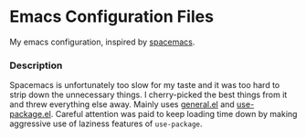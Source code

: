 # Emacs Configuration Files
My emacs configuration, inspired by [spacemacs](https://github.com/syl20bnr/spacemacs).

### Description
Spacemacs is unfortunately too slow for my taste and it was too hard to strip
down the unnecessary things. I cherry-picked the best things from it and threw
everything else away. Mainly uses
[general.el](https://github.com/noctuid/general.el) and
[use-package.el](https://github.com/jwiegley/use-package). Careful attention was
paid to keep loading time down by making aggressive use of laziness features of
`use-package`.

